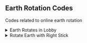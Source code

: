 ## Earth Rotation Codes

Codes related to online earth rotation

<details>
<summary>Earth Rotates in Lobby</summary>

Makes online earth rotate in lobby. Normally, it cannot rotate when in lobbies or friend rooms

```armv7
04000000 0045DBA4 EA000019
```
</details>

<details>
<summary>Rotate Earth with Right Stick</summary>

Allows rotating the earth with right stick. Using Atmosphere activators so it isn't stick sensivite. Earth will not move if stick isn't pushed

```armv7
04000000 0045DEE4 00000000
80400000
04000000 0045DEE4 3C200000
20000000
80100000
04000000 0045DEE4 BC200000
20000000
```
</details>